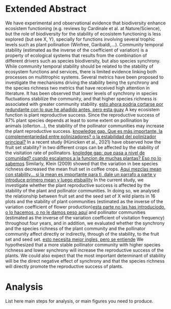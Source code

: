 # Extended Abstract

We have experimental and observational evidence that biodiversity enhance ecosistem functioning (e.g. reviews by Cardinale et al. at Nature/Science), but the role of biodiversity for the stability of ecosistem functioning is less explored (but see X, Y), specially for functions involving several trophic levels such as plant pollination (Winfree, Garibaldi,...). Community temporal stability (estimated as the inverse of the coefficient of variation) is a property of ecological systems that results from the combination of different drivers such as species biodiversity, but also species synchrony. While community temporal stability should be related to the stability of ecosystem functions and services, there is limited evidence linking both processes on multitrophic systems. 
Several metrics have been proposed to investigate the mechanisms driving the stability being the synchrony and the species richness two metrics that have received high attention in literature. It has been observed that lower levels of synchrony in species fluctuations stabilize the community, and that higher species richness is associated with greater community stability. [esto ahora podria cortarse por redundante con lo que he añadido antes, pero esta guay]()
A key ecosistem function is plant reproductive success. Since the reproductive success of 87% plant species depends at least to some extent on pollination by animals (ollerton...), the stability of the pollinator communities may increase the plant reproductive success. [knowledge gap. Que es más importante, la complementariedad entre polinizadores? o la estabilidad del polinizador principal?]() 
In a recent study (Hünicken et al., 2021) have observed how the fruit set stability? in two different crops can be affected by the stability of the visitation rate of pollinators. [knoledge gap: que pasa a nivel de comunidad? cuando escalamos a la funcion de muchas plantas? Eso no lo sabemos]()  Similarly, Klein (2009) showed that the variation in bee species richness decreased the mean fruit set in coffee crops. [Aqui mezclas mean con stability... si la mean es importante para ti, dale un parrafo a parte y introduce primero mean y luego etsbaility]() 
In the current study, we investigate whether the plant reproductive success is affected by the stability of the plant and pollinator communities. In doing so, we analysed the relationship between fruit set and the seed set of X wild plants in 16 plots and the stability of plant communities (estimated as the inverse of the variation coefficient of flower production)[esta parte no las has introduciodo, o lo hacemos, o no le damos peso aquí]()  and pollinator communities (estimated as the inverse of the variation coefficient of visitation frequency) throughout four years, and in addition, we evaluated whether the synchrony and the species richness of the plant community and the pollinator community affect directly or indirectly, through of the stability, to the fruit set and seed set. [esto necesita mejor ingles, pero se entiende]() 
We hypothesized that a more stable pollinator community with higher species richness and lower synchrony will increase the reproductive success of the plants. We could also expect that the most important determinant of stability will be the direct negative effect of synchrony and that the species richness will directly promote the reproductive success of plants.

# Analysis

List here main steps for analysis, or main figures you need to produce.

